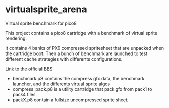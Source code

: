 # virtualsprite_arena
Virtual sprite benchmark for pico8

This project contains a pico8 cartridge with a benchmark of virtual sprite rendering.

It contains 4 banks of PX9 compressed spritesheet that are unpacked when the cartridge boot.
Then a bunch of benchmark are launched to test different cache strategies with differents configurations.

[Link to the official BBS ](https://www.lexaloffle.com/bbs/?tid=47621)

- benchmark.p8 contains the compress gfx data, the benchmark launcher, and the differents virtual sprite algos
- compress_pack.p8 is a utility cartridge that pack gfx from pack1 to pack4 files
- packX.p8 contain a fullsize uncompressed sprite sheet

